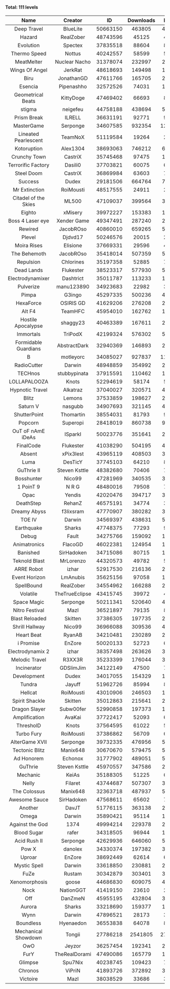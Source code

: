 #### Total: 111 levels

| Name | Creator | ID | Downloads | Likes |
|:---:|:---:|:---:|:---:|:---:|
| Deep Travel | BlueLite | 50663150 | 463805 | 41615
| Hazard | RealZober | 48743596 | 45125 | 4961
| Evolution | Spectex | 37835518 | 88604 | 8925
| Thermo Speed | Nottus | 40242557 | 58599 | 5457
| MeatMelter | Nuclear Nacho | 31378074 | 232997 | 24758
| Wings Of Angel | JerkRat | 48618693 | 149498 | 16025
| Biru | JonathanGD | 47611766 | 165705 | 25203
| Esencia | Pipenashho | 32572526 | 74031 | 10821
| Geometrical Beats | KittyDoge | 47469402 | 66693 | 8938
| stigma | neigefeu | 44758188 | 438694 | 50821
| Prism Break | ILRELL | 36631191 | 92771 | 9817
| MasterGame | Serponge | 34607585 | 932354 | 122820
| Lineated Pearlescent | TeamNoX | 51119584 | 19264 | 2489
| Kotoruption | Alex1304 | 38693063 | 746212 | 66667
| Crunchy Town | CastriX | 35745468 | 97475 | 13578
| Terrorific Factory | Dasili0 | 37703821 | 60075 | 6182
| Steel Doom | CastriX | 36869984 | 63603 | 7808
| Success | Dudex | 29181506 | 664764 | 76271
| Mr Extinction | RoiMousti | 48517555 | 24911 | 2894
| Citadel of the Skies | ML500 | 47109037 | 399564 | 31707
| Eighto | xMisery | 39972227 | 153383 | 13542
| Boss 4 Laser eye | Xender Game | 49347491 | 287240 | 25536
| Rewired | JacobROso | 40860010 | 659265 | 50521
| Plevel | Djdvd17 | 50246576 | 20015 | 2490
| Moira Rises | Elisione | 37669331 | 29596 | 4499
| The Behemoth | JacobROso | 35418014 | 507359 | 59823
| Repulsion | Chlorines | 35197358 | 52885 | 7054
| Dead Lands | Flukester | 38523317 | 577930 | 59097
| Electrodynamixer | Dashtrict | 35011787 | 113233 | 16307
| Pulverize | manu123890 | 34923683 | 22982 | 3658
| Pimpa | G3ingo | 45297335 | 500236 | 41647
| HexaForce | OSIRIS GD | 41629206 | 276208 | 21783
| Alt F4 | TeamHFC | 45954010 | 162762 | 13596
| Hostile Apocalypse | shaggy23 | 40463389 | 167611 | 25247
| Immortals | TriPodX | 42199324 | 576302 | 50858
| Formidable Guardians | AbstractDark | 32940369 | 146893 | 21337
| B | motleyorc | 34085027 | 927837 | 116772
| RadioCutter | Darwin | 48948859 | 354992 | 25217
| TECHnos | stubbypinata | 37915591 | 110462 | 12798
| LOLLAPALOOZA | Knots | 52294619 | 58174 | 5580
| Hypnotic Travel | Alkatraz | 37040027 | 320571 | 45474
| Blitz | Lemons | 37533859 | 198627 | 24232
| Saturn V | nasgubb | 34907693 | 321145 | 40251
| ShutterPoint | Thomartin | 38554031 | 81793 | 9404
| Popcorn | Superopi | 28418019 | 860738 | 96850
| OuT oF nAmE iDeAs | ISparkI | 50023776 | 351641 | 27493
| FinalCode | Flukester | 41038290 | 504195 | 49945
| Absent | xPix3lest | 43965119 | 408503 | 31590
| Luma | DesTicY | 37745103 | 64210 | 8154
| GuThrie II | Steven Ksttle | 48382680 | 70406 | 7272
| Bosshunter | Nico99 | 47281969 | 340535 | 31135
| 1 PoinT 9 | N R G | 48480016 | 79508 | 7896
| Opac | Yendis | 42020476 | 394717 | 38931
| DeathStep | RehanZ | 46575191 | 34774 | 3950
| Dreamy Abyss | f3lixsram | 47770907 | 380282 | 30122
| TOE IV | Darwin | 34569397 | 438631 | 52642
| Earthquake  | Sharks | 47748375 | 77293 | 9447
| Debug | Fault | 34275766 | 159092 | 19780
| Animatronics | FlacoGD | 46022381 | 124954 | 12961
| Banished | SirHadoken | 34715086 | 80715 | 10305
| Teknold Blast | MrLorenzo | 44320573 | 49782 | 5001
| ARRE Robot | izhar | 52917530 | 216136 | 21895
| Event Horizon | LmAnubis | 35625156 | 97058 | 11936
| SpellBound | RealZober | 34554962 | 166288 | 22515
| Volatile | TheTrueEclipse | 43415745 | 39972 | 4075
| Space Magic | Serponge | 50211341 | 520640 | 43979
| Nitro Festival | Mazl | 36521897 | 79135 | 8436
| Blast Reloaded | Skitten | 37386305 | 197735 | 21702
| Shrill Hallway | Nico99 | 36966088 | 309536 | 41806
| Heart Beat | RyanAB | 34210481 | 230289 | 28667
| i Promise | EnZore | 50020133 | 52723 | 6203
| Electrodynamix 2 | izhar | 38357498 | 263626 | 32188
| Melodic Travel | R3XX3R | 35233399 | 176044 | 30235
| Incinerator | GDSlimJim | 34122149 | 47500 | 7204
| Development | Dudex | 34017055 | 154329 | 17730
| Tundra | Jayuff | 51962726 | 85994 | 8618
| Hellcat | RoiMousti | 43010906 | 246503 | 17865
| Spirit Shackle | Skitten | 35012863 | 215641 | 28940
| Dragon Slayer | Subw00fer | 52990858 | 197373 | 15933
| Amplification | AvaKai | 37722417 | 52093 | 6363
| ThresholD | Knots | 37564595 | 61022 | 5339
| Turbo Fury | RoiMousti | 37386862 | 56709 | 6623
| AlterGame XVII | Serponge | 39732335 | 476956 | 50903
| Tectonic Blitz | Manix648 | 30670670 | 579475 | 59347
| Ad Honorem | Echonox | 31777902 | 489051 | 50235
| GuThrie | Steven Ksttle | 45970557 | 347586 | 26423
| Mechanic | KeiAs | 35188305 | 51225 | 6407
| Nelly | Filaret | 43744687 | 507307 | 35601
| The Colossus | Manix648 | 32363718 | 487937 | 52176
| Awesome Sauce | SirHadoken | 47568611 | 65602 | 7615
| Another | DavJT | 51776115 | 363138 | 27505
| Omega | Darwin | 35890421 | 95114 | 11927
| Against the God | 1374 | 49994214 | 229378 | 23008
| Blood Sugar | rafer | 34318505 | 96944 | 12564
| Acid Rush II | Serponge | 42629936 | 646060 | 54390
| Pow X | danolex | 34330374 | 197382 | 30331
| Uproar | EnZore | 38692449 | 62614 | 6067
| Mystic Spell | Darwin | 33618850 | 230881 | 26208
| FuZe | Rustam | 30342879 | 303401 | 30713
| Xenomorphosis | goose | 44686830 | 609075 | 44823
| Nock | NationGGT | 41419150 | 23610 | 2900
| Off | DanZmeN | 45955195 | 432804 | 37357
| Aurora | Sharks | 33218690 | 159377 | 16824
| Wynn | Darwin | 47896521 | 28173 | 3557
| Boundless | Hyenaedon | 36553838 | 64078 | 8093
| Mechanical Showdown | Tongii | 27786218 | 2541805 | 273077
| OwO | Jeyzor | 36257454 | 192341 | 20723
| FurY | TheRealDorami | 47490086 | 165779 | 17910
| Glimpse | Spu7Nix | 40238745 | 109423 | 7591
| Chronos | ViPriN | 41893726 | 372892 | 33847
| Victoire | Mazl | 38038529 | 33686 | 3657
